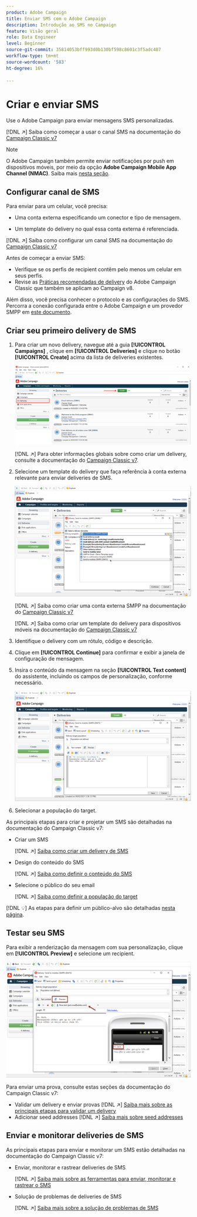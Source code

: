 ```yaml
---
product: Adobe Campaign
title: Enviar SMS com o Adobe Campaign
description: Introdução ao SMS no Campaign
feature: Visão geral
role: Data Engineer
level: Beginner
source-git-commit: 35814053bff993d0b130bf598c8601c3f5adc407
workflow-type: tm+mt
source-wordcount: '583'
ht-degree: 16%

---
```


# Criar e enviar SMS

Use o Adobe Campaign para enviar mensagens SMS personalizadas.

[!DNL :arrow_upper_right:] Saiba como começar a usar o canal SMS na documentação do  [Campaign Classic v7](https://experienceleague.adobe.com/docs/campaign-classic/using/sending-messages/sending-messages-on-mobiles/sms-channel.html)

>[!NOTE]
>
>O Adobe Campaign também permite enviar notificações por push em dispositivos móveis, por meio da opção **Adobe Campaign Mobile App Channel (NMAC)**. Saiba mais [nesta seção](push.md).

## Configurar canal de SMS

Para enviar para um celular, você precisa:

* Uma conta externa especificando um conector e tipo de mensagem.

* Um template do delivery no qual essa conta externa é referenciada.

[!DNL :arrow_upper_right:]  Saiba como configurar um canal SMS na documentação do  [Campaign Classic v7](https://experienceleague.adobe.com/docs/campaign-classic/using/sending-messages/sending-messages-on-mobiles/sms-set-up.html?lang=en#sending-messages)

Antes de começar a enviar SMS:

* Verifique se os perfis de recipient contêm pelo menos um celular em seus perfis.
* Revise as [Práticas recomendadas de delivery](https://experienceleague.adobe.com/docs/campaign-classic/using/sending-messages/key-steps-when-creating-a-delivery/delivery-bestpractices/delivery-best-practices.html?lang=en#sending-messages) do Adobe Campaign Classic que também se aplicam ao Campaign v8.

Além disso, você precisa conhecer o protocolo e as configurações do SMS. Percorra a conexão configurada entre o Adobe Campaign e um provedor SMPP em [este documento](https://experienceleague.adobe.com/docs/campaign-classic/using/sending-messages/sending-messages-on-mobiles/sms-protocol.html?lang=en#sending-messages).

## Criar seu primeiro delivery de SMS

1. Para criar um novo delivery, navegue até a guia **[!UICONTROL Campaigns]** , clique em **[!UICONTROL Deliveries]** e clique no botão **[!UICONTROL Create]** acima da lista de deliveries existentes.

   ![](assets/delivery_step_1.png)

   [!DNL :arrow_upper_right:] Para obter informações globais sobre como criar um delivery, consulte a documentação do  [Campaign Classic v7](https://experienceleague.adobe.com/docs/campaign-classic/using/sending-messages/key-steps-when-creating-a-delivery/steps-about-delivery-creation-steps.html?lang=en#sending-messages).

1. Selecione um template do delivery que faça referência à conta externa relevante para enviar deliveries de SMS.

   ![](assets/sms-template-list.png)

   [!DNL :arrow_upper_right:] Saiba como criar uma conta externa SMPP na documentação do  [Campaign Classic v7](https://experienceleague.adobe.com/docs/campaign-classic/using/sending-messages/sending-messages-on-mobiles/sms-set-up.html?lang=en#creating-an-smpp-external-account)

   [!DNL :arrow_upper_right:] Saiba como criar um template do delivery para dispositivos móveis na documentação do  [Campaign Classic v7](https://experienceleague.adobe.com/docs/campaign-classic/using/sending-messages/sending-messages-on-mobiles/sms-set-up.html?lang=en#changing-the-delivery-template)

1. Identifique o delivery com um rótulo, código e descrição.

1. Clique em **[!UICONTROL Continue]** para confirmar e exibir a janela de configuração de mensagem.

1. Insira o conteúdo da mensagem na seção **[!UICONTROL Text content]** do assistente, incluindo os campos de personalização, conforme necessário.

   ![](assets/sms-content.png)

1. Selecionar a população do target.

As principais etapas para criar e projetar um SMS são detalhadas na documentação do Campaign Classic v7:

* Criar um SMS

   [!DNL :arrow_upper_right:] [Saiba como criar um delivery de SMS](https://experienceleague.adobe.com/docs/campaign-classic/using/sending-messages/sending-messages-on-mobiles/sms-create.html?lang=en#sending-messages)

* Design do conteúdo do SMS

   [!DNL :arrow_upper_right:] [Saiba como definir o conteúdo do SMS](https://experienceleague.adobe.com/docs/campaign-classic/using/sending-messages/sending-messages-on-mobiles/sms-create.html?lang=en#defining-the-sms-content)

* Selecione o público do seu email

   [!DNL :arrow_upper_right:] [Saiba como definir a população do target](https://experienceleague.adobe.com/docs/campaign-classic/using/sending-messages/key-steps-when-creating-a-delivery/steps-defining-the-target-population.html)

[!DNL :bulb:] As etapas para definir um público-alvo são detalhadas  [nesta página](../start/audiences.md).

## Testar seu SMS

Para exibir a renderização da mensagem com sua personalização, clique em **[!UICONTROL Preview]** e selecione um recipient.

![](assets/sms-preview.png)

Para enviar uma prova, consulte estas seções da documentação do Campaign Classic v7:

* Validar um delivery e enviar provas
   [!DNL :arrow_upper_right:] [Saiba mais sobre as principais etapas para validar um delivery](https://experienceleague.adobe.com/docs/campaign-classic/using/sending-messages/key-steps-when-creating-a-delivery/steps-validating-the-delivery.html)
* Adicionar seed addresses
   [!DNL :arrow_upper_right:] [Saiba mais sobre seed addresses](https://experienceleague.adobe.com/docs/campaign-classic/using/sending-messages/using-seed-addresses/about-seed-addresses.html)

## Enviar e monitorar deliveries de SMS

As principais etapas para enviar e monitorar um SMS estão detalhadas na documentação do Campaign Classic v7:

* Enviar, monitorar e rastrear deliveries de SMS

   [!DNL :arrow_upper_right:] [Saiba mais sobre as ferramentas para enviar, monitorar e rastrear o SMS](https://experienceleague.adobe.com/docs/campaign-classic/using/sending-messages/sending-messages-on-mobiles/sms-send.html?lang=en#sending-messages)
* Solução de problemas de deliveries de SMS

   [!DNL :arrow_upper_right:] [Saiba mais sobre a solução de problemas de SMS](https://experienceleague.adobe.com/docs/campaign-classic/using/sending-messages/sending-messages-on-mobiles/troubleshooting-sms.html?lang=en#sending-messages)
